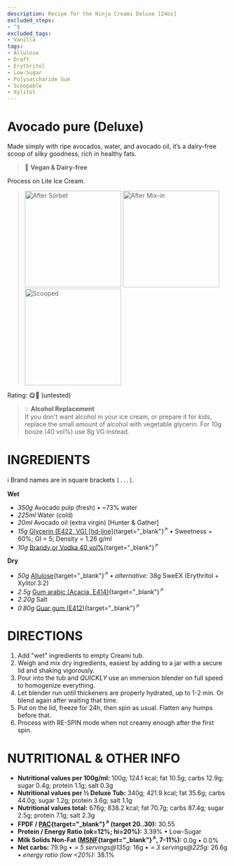 ```yaml
---
description: Recipe for the Ninja Creami Deluxe [24oz]
excluded_steps:
- ^$
excluded_tags:
- Vanilla
tags:
- Allulose
- Draft
- Erythritol
- Low-Sugar
- Polysaccharide Gum
- Scoopable
- Xylitol
---
```

# Avocado pure (Deluxe)

Made simply with ripe avocados, water, and avocado oil, it’s a dairy-free scoop of silky goodness, rich in healthy fats.

> 🌿 **Vegan & Dairy-free**

Process on Lite Ice Cream.

> <img width=220 alt="After Sorbet" src="_1.jpg" class="zoomable" />
> <img width=220 alt="After Mix-in" src="_2.jpg" class="zoomable" />
> <img width=220 alt="Scooped" src="_3.jpg" class="zoomable" />

Rating: 😋🥑 (untested)

> 💡 **Alcohol Replacement**<br />
> If you don't want alcohol in your ice cream, or prepare it for kids,
> replace the small amount of alcohol with vegetable glycerin.
> For 10g booze (40 vol%) use 8g VG instead.

# INGREDIENTS

ℹ️ Brand names are in square brackets `[...]`.

**Wet**

  - _350g_ Avocado pulp (fresh) • ~73% water
  - _225ml_ Water (cold)
  - _20ml_ Avocado oil (extra virgin) [Hunter & Gather]
  - _15g_ [Glycerin (E422, VG) \[hd-line\]](/ice-creamery/info/ingredients/#vegetable-glycerin-glycerol-vg-e422){target="_blank"}<sup>↗</sup> • Sweetness = 60%; GI = 5; Density = 1.26 g/ml
  - _10g_ [Brandy or Vodka 40 vol%](/ice-creamery/info/ingredients/#alcohol-ethanol){target="_blank"}<sup>↗</sup>

**Dry**

  - _50g_ [Allulose](/ice-creamery/info/ingredients/#allulose){target="_blank"}<sup>↗</sup> • *alternative:* 38g SweEX (Erythritol + Xylitol 3:2)
  - _2.5g_ [Gum arabic (Acacia, E414)](/ice-creamery/info/ingredients/#acacia-gum-gum-arabic-e414){target="_blank"}<sup>↗</sup>
  - _2.20g_ Salt
  - _0.80g_ [Guar gum (E412)](/ice-creamery/info/ingredients/#guar-gum-e412){target="_blank"}<sup>↗</sup>

# DIRECTIONS

 1. Add "wet" ingredients to empty Creami tub.
 1. Weigh and mix dry ingredients, easiest by adding to a jar with a secure lid and shaking vigorously.
 1. Pour into the tub and *QUICKLY* use an immersion blender on full speed to homogenize everything.
 1. Let blender run until thickeners are properly hydrated, up to 1-2 min. Or blend again after waiting that time.
 1. Put on the lid, freeze for 24h, then spin as usual. Flatten any humps before that.
 1. Process with RE-SPIN mode when not creamy enough after the first spin.

# NUTRITIONAL & OTHER INFO

- **Nutritional values per 100g/ml:** 100g; 124.1 kcal; fat 10.5g; carbs 12.9g; sugar 0.4g; protein 1.1g; salt 0.3g
- **Nutritional values per ½ Deluxe Tub:** 340g; 421.9 kcal; fat 35.6g; carbs 44.0g; sugar 1.2g; protein 3.6g; salt 1.1g
- **Nutritional values total:** 676g; 838.2 kcal; fat 70.7g; carbs 87.4g; sugar 2.5g; protein 7.1g; salt 2.3g
- **FPDF / [PAC](/ice-creamery/info/glossary/#potere-anti-congelante-pac){target="_blank"}<sup>↗</sup> (target 20..30):** 30.55
- **Protein / Energy Ratio (ok=12%; hi=20%):** 3.39% • Low-Sugar
- **Milk Solids Non-Fat ([MSNF](/ice-creamery/info/glossary/#milk-solids-not-fat-msnf){target="_blank"}<sup>↗</sup>, 7-11%):** 0.0g • 0.0%
- **Net carbs:** 79.9g • *∝ 5 servings@135g:* 16g • *∝ 3 servings@225g:* 26.6g • *energy ratio (low <20%):* 38.1%
